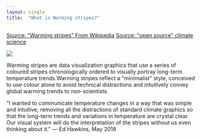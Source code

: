 ```yaml
---
layout: single
title:  "What is Warming stripes?"
---
```


[Source: "Warming stripes" From Wikipedia](https://en.wikipedia.org/wiki/Warming_stripes)
[Source: "open source" climate science](https://www.climate-lab-book.ac.uk/warming-stripes/)

![](https://www.climatecentral.org/_next/image?url=https%3A%2F%2Fimages.ctfassets.net%2Fcxgxgstp8r5d%2Fcm-875-graphic-global-warming-stripes%2F868a5f842ef8fd263f7f81d049df2272%2F20222021GlobalTemps_Stripes_en_title_lg.jpg&w=1200&q=75)

Warming stripes are data visualization graphics that use a series of coloured stripes chronologically ordered to visually portray long-term temperature trends.Warming stripes reflect a "minimalist" style, conceived to use colour alone to avoid technical distractions and intuitively convey global warming trends to non-scientists.

"I wanted to communicate temperature changes in a way that was simple and intuitive, removing all the distractions of standard climate graphics so that the long-term trends and variations in temperature are crystal clear. Our visual system will do the interpretation of the stripes without us even thinking about it."
— Ed Hawkins, May 2018



